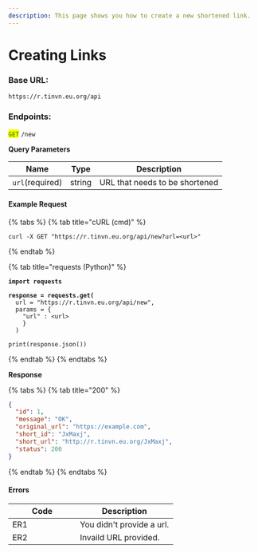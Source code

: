 ```yaml
---
description: This page shows you how to create a new shortened link.
---
```


# Creating Links

### Base URL:

```
https://r.tinvn.eu.org/api
```

### Endpoints:

<mark style="color:green;">`GET`</mark> `/new`

**Query Parameters**

| Name            | Type   | Description                    |
| --------------- | ------ | ------------------------------ |
| `url`(required) | string | URL that needs to be shortened |

#### Example Request

{% tabs %}
{% tab title="cURL (cmd)" %}
```
curl -X GET "https://r.tinvn.eu.org/api/new?url=<url>" 
```
{% endtab %}

{% tab title="requests (Python)" %}
<pre class="language-python"><code class="lang-python"><strong>import requests
</strong><strong>
</strong><strong>response = requests.get(
</strong>  url = "https://r.tinvn.eu.org/api/new",
  params = {
    "url" : &#x3C;url>
    }
  )
  
print(response.json())
</code></pre>
{% endtab %}
{% endtabs %}

**Response**

{% tabs %}
{% tab title="200" %}
```json
{
  "id": 1, 
  "message": "OK", 
  "original_url": "https://example.com", 
  "short_id": "JxMaxj", 
  "short_url": "http://r.tinvn.eu.org/JxMaxj", 
  "status": 200
}
```
{% endtab %}
{% endtabs %}

#### Errors

<table><thead><tr><th width="120">Code</th><th>Description</th></tr></thead><tbody><tr><td>ER1</td><td>You didn't provide a url.</td></tr><tr><td>ER2</td><td>Invaild URL provided.</td></tr></tbody></table>
